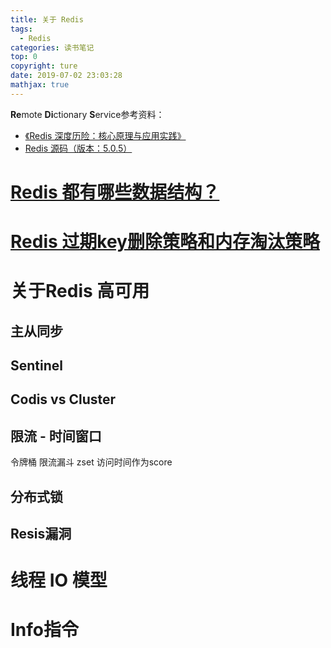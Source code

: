 ```yaml
---
title: 关于 Redis
tags: 
  - Redis
categories: 读书笔记
top: 0
copyright: ture
date: 2019-07-02 23:03:28
mathjax: true
---
```

**Re**mote **Di**ctionary **S**ervice参考资料：  

 - [《Redis 深度历险：核心原理与应用实践》](https://book.douban.com/subject/30386804/)
 - [Redis 源码（版本：5.0.5）](https://redis.io/download#installation)

<!--more-->

# [Redis 都有哪些数据结构？](../redis_datastruct)

# [Redis 过期key删除策略和内存淘汰策略](../redis_memory)

# 关于Redis 高可用

## 主从同步

## Sentinel

## Codis vs Cluster

## 限流 - 时间窗口
令牌桶
限流漏斗
zset  访问时间作为score

## 分布式锁

## Resis漏洞

# 线程 IO 模型

# Info指令